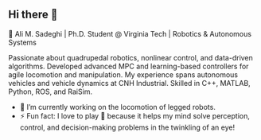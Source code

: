 ## Hi there 👋

🚀 Ali M. Sadeghi | Ph.D. Student @ Virginia Tech | Robotics & Autonomous Systems

Passionate about quadrupedal robotics, nonlinear control, and data-driven algorithms. Developed advanced MPC and learning-based controllers for agile locomotion and manipulation. My experience spans autonomous vehicles and vehicle dynamics at CNH Industrial. Skilled in C++, MATLAB, Python, ROS, and RaiSim.
- 🔭 I’m currently working on the locomotion of legged robots.
- ⚡ Fun fact: I love to play 🏓 because it helps my mind solve perception, control, and decision-making problems in the twinkling of an eye!
  
<!--
**AliMMSadeghi/AliMMSadeghi** is a ✨ _special_ ✨ repository because its `README.md` (this file) appears on your GitHub profile.

Here are some ideas to get you started:

- 🔭 I’m currently working on ...
- 🌱 I’m currently learning ...
- 👯 I’m looking to collaborate on ...
- 🤔 I’m looking for help with ...
- 💬 Ask me about ...
- 📫 How to reach me: ...
- 😄 Pronouns: ...
- ⚡ Fun fact: ...
-->
